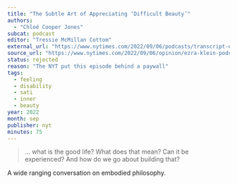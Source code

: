 ```yaml
---
title: "The Subtle Art of Appreciating ‘Difficult Beauty’"
authors:
  - "Chloé Cooper Jones"
subcat: podcast
editor: "Tressie McMillan Cottom"
external_url: "https://www.nytimes.com/2022/09/06/podcasts/transcript-ezra-klein-show-chloe-cooper-jones.html"
source_url: "https://www.nytimes.com/2022/09/06/opinion/ezra-klein-podcast-chloe-cooper-jones.html"
status: rejected
reason: "The NYT put this episode behind a paywall"
tags:
  - feeling
  - disability
  - sati
  - inner
  - beauty
year: 2022
month: sep
publisher: nyt
minutes: 75
---
```


> … what is the good life? What does that mean? Can it be experienced? And how do we go about building that?

A wide ranging conversation on embodied philosophy.
